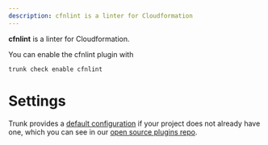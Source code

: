 ```yaml
---
description: cfnlint is a linter for Cloudformation
---
```


**cfnlint** is a linter for Cloudformation.

You can enable the cfnlint plugin with

```shell
trunk check enable cfnlint
```

# Settings


Trunk provides a [default configuration](https://github.com/trunk-io/plugins/tree/main/linters/cfnlint) if your project does not already have one,
which you can see in our [open source plugins repo](https://github.com/trunk-io/plugins/tree/main).
